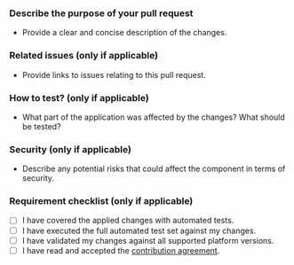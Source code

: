### Describe the purpose of your pull request
- Provide a clear and concise description of the changes.

### Related issues (only if applicable)
- Provide links to issues relating to this pull request.

### How to test? (only if applicable)
- What part of the application was affected by the changes? What should be tested?

### Security (only if applicable)
- Describe any potential risks that could affect the component in terms of security.

### Requirement checklist (only if applicable)
- [ ] I have covered the applied changes with automated tests.
- [ ] I have executed the full automated test set against my changes.
- [ ] I have validated my changes against all supported platform versions.
- [ ] I have read and accepted the [contribution agreement](https://github.com/configcat/legal/blob/main/contribution-agreement.md).
